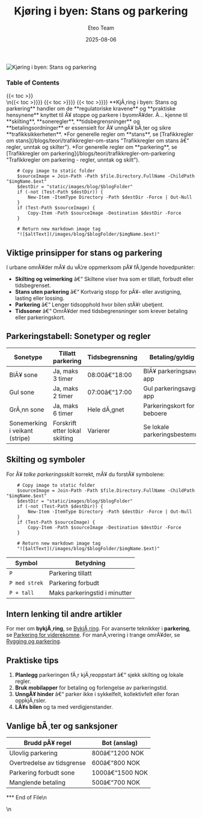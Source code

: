 ﻿---
title: "Kjøring i byen: Stans og parkering"
date: 2025-08-06
draft: false
author: "Eteo Team"
description: "Lær alt om regler for stans og parkering i norske byområder, skilt, soner, tidsbegrensninger og tips for sikker parkering."
categories: ["Driving Theory"]
tags: ["driving", "theory", "safety"]
featured_image: "/images/blog/kjoring-i-byen-stans-og-parkering/kjoring-i-byen-stans-og-parkering-image.svg"
---

<div class="blog-content">
  <div class="featured-image">
    <img src="/images/blog/kjoring-i-byen-stans-og-parkering/kjoring-i-byen-stans-og-parkering-image.svg" alt="Kjøring i byen: Stans og parkering" class="img-fluid rounded">
  </div>

  <div class="toc-container mt-4 mb-4">
    <h3>Table of Contents</h3>
    {{< toc >}}
  </div>

  <div class="blog-body">\n{{< toc >}}}}
{{< toc >}}}}
{{< toc >}}}}
**KjÃ¸ring i byen: Stans og parkering** handler om de **regulatoriske kravene** og **praktiske hensynene** knyttet til Ã¥ stoppe og parkere i byomrÃ¥der. Ã… kjenne til **skilting**, **soneregler**, **tidsbegrensninger** og **betalingsordninger** er essensielt for Ã¥ unngÃ¥ bÃ¸ter og sikre **trafikksikkerheten**.
*For generelle regler om **stans**, se [Trafikkregler om stans](/blogs/teori/trafikkregler-om-stans "Trafikkregler om stans â€“ regler, unntak og skilter").
*For generelle regler om **parkering**, se [Trafikkregler om parkering](/blogs/teori/trafikkregler-om-parkering "Trafikkregler om parkering - regler, unntak og skilt").


        
        
        # Copy image to static folder
        $sourceImage = Join-Path -Path $file.Directory.FullName -ChildPath "$imgName.$ext"
        $destDir = "static/images/blog/$blogFolder"
        if (-not (Test-Path $destDir)) {
            New-Item -ItemType Directory -Path $destDir -Force | Out-Null
        }
        if (Test-Path $sourceImage) {
            Copy-Item -Path $sourceImage -Destination $destDir -Force
        }
        
        # Return new markdown image tag
        "![$altText](/images/blog/$blogFolder/$imgName.$ext)"
    

## Viktige prinsipper for stans og parkering

I urbane omrÃ¥der mÃ¥ du vÃ¦re oppmerksom pÃ¥ fÃ¸lgende hovedpunkter:

* **Skilting og veimerking** â€“ Skiltene viser hva som er tillatt, forbudt eller tidsbegrenset.
* **Stans uten parkering** â€“ Kortvarig stopp for pÃ¥- eller avstigning, lasting eller lossing.
* **Parkering** â€“ Lenger tidsopphold hvor bilen stÃ¥r ubetjent.
* **Tidssoner** â€“ OmrÃ¥der med tidsbegrensninger som krever betaling eller parkeringskort.

## Parkeringstabell: Sonetyper og regler

| Sonetype                     | Tillatt parkering                         | Tidsbegrensning   | Betaling/gyldig kort                |
|------------------------------|------------------------------------------|-------------------|-------------------------------------|
| BlÃ¥ sone                     | Ja, maks 3 timer                         | 08:00â€“18:00       | BlÃ¥ parkeringsavgift / app          |
| Gul sone                     | Ja, maks 2 timer                         | 07:00â€“17:00       | Gul parkeringsavgift / app          |
| GrÃ¸nn sone                   | Ja, maks 6 timer                         | Hele dÃ¸gnet       | Parkeringskort for beboere          |
| Sonemerking i veikant (stripe)| Forskrift etter lokal skilting          | Varierer          | Se lokale parkeringsbestemmelser    |

## Skilting og symboler

For Ã¥ *tolke parkeringsskilt* korrekt, mÃ¥ du forstÃ¥ symbolene:


        
        
        # Copy image to static folder
        $sourceImage = Join-Path -Path $file.Directory.FullName -ChildPath "$imgName.$ext"
        $destDir = "static/images/blog/$blogFolder"
        if (-not (Test-Path $destDir)) {
            New-Item -ItemType Directory -Path $destDir -Force | Out-Null
        }
        if (Test-Path $sourceImage) {
            Copy-Item -Path $sourceImage -Destination $destDir -Force
        }
        
        # Return new markdown image tag
        "![$altText](/images/blog/$blogFolder/$imgName.$ext)"
    

| Symbol         | Betydning                      |
|----------------|--------------------------------|
| `P`            | Parkering tillatt              |
| `P med strek`  | Parkering forbudt              |
| `P + tall`     | Maks parkeringstid i minutter  |

## Intern lenking til andre artikler

For mer om **bykjÃ¸ring**, se [BykjÃ¸ring](/blogs/teori/bykjoring "BykjÃ¸ring - Trygg og effektiv kjÃ¸ring i urbane omrÃ¥der").
For avanserte teknikker i **parkering**, se [Parkering for viderekomne](/blogs/teori/parkering-for-viderekomne "Parkering for viderekomne - Avanserte teknikker og situasjoner").
For manÃ¸vrering i trange omrÃ¥der, se [Rygging og parkering](/blogs/teori/rygging-og-parkering "Rygging og parkering - Grunnleggende teknikker og regler").

## Praktiske tips

1. **Planlegg** parkeringen fÃ¸r kjÃ¸reoppstart â€“ sjekk skilting og lokale regler.
2. **Bruk mobilapper** for betaling og forlengelse av parkeringstid.
3. **UnngÃ¥ hinder** â€“ parker ikke i sykkelfelt, kollektivfelt eller foran oppkjÃ¸rsler.
4. **LÃ¥s bilen** og ta med verdigjenstander.

## Vanlige bÃ¸ter og sanksjoner

| Brudd pÃ¥ regel             | Bot (anslag)           |
|----------------------------|------------------------|
| Ulovlig parkering          | 800â€“1200 NOK           |
| Overtredelse av tidsgrense | 600â€“800 NOK            |
| Parkering forbudt sone     | 1000â€“1500 NOK          |
| Manglende betaling         | 500â€“700 NOK            |

*** End of File\n  </div>\n</div>